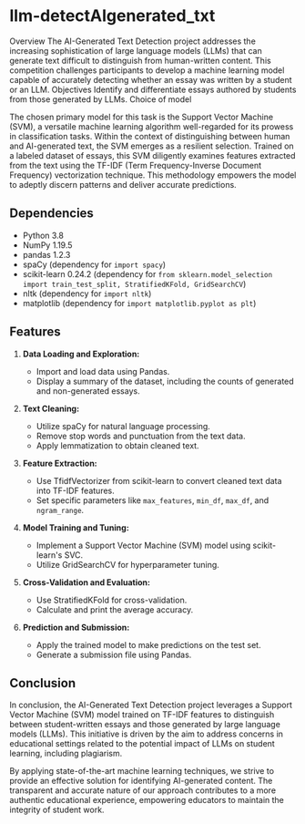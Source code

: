 # llm-detectAIgenerated_txt
Overview
The AI-Generated Text Detection project addresses the increasing sophistication of large language models (LLMs) that can generate text difficult to distinguish from human-written content. This competition challenges participants to develop a machine learning model capable of accurately detecting whether an essay was written by a student or an LLM.
Objectives
Identify and differentiate essays authored by students from those generated by LLMs.
Choice of model

The chosen primary model for this task is the Support Vector Machine (SVM), a versatile machine learning algorithm well-regarded for its prowess in classification tasks. Within the context of distinguishing between human and AI-generated text, the SVM emerges as a resilient selection. Trained on a labeled dataset of essays, this SVM diligently examines features extracted from the text using the TF-IDF (Term Frequency-Inverse Document Frequency) vectorization technique. This methodology empowers the model to adeptly discern patterns and deliver accurate predictions.
## Dependencies

- Python 3.8
- NumPy 1.19.5
- pandas 1.2.3
- spaCy  (dependency for `import spacy`)
- scikit-learn 0.24.2  (dependency for `from sklearn.model_selection import train_test_split, StratifiedKFold, GridSearchCV`)
- nltk (dependency for `import nltk`)
- matplotlib (dependency for `import matplotlib.pyplot as plt`)
## Features

1. **Data Loading and Exploration:**
   - Import and load data using Pandas.
   - Display a summary of the dataset, including the counts of generated and non-generated essays.

2. **Text Cleaning:**
   - Utilize spaCy for natural language processing.
   - Remove stop words and punctuation from the text data.
   - Apply lemmatization to obtain cleaned text.

3. **Feature Extraction:**
   - Use TfidfVectorizer from scikit-learn to convert cleaned text data into TF-IDF features.
   - Set specific parameters like `max_features`, `min_df`, `max_df`, and `ngram_range`.

4. **Model Training and Tuning:**
   - Implement a Support Vector Machine (SVM) model using scikit-learn's SVC.
   - Utilize GridSearchCV for hyperparameter tuning.

5. **Cross-Validation and Evaluation:**
   - Use StratifiedKFold for cross-validation.
   - Calculate and print the average accuracy.

6. **Prediction and Submission:**
   - Apply the trained model to make predictions on the test set.
   - Generate a submission file using Pandas.
## Conclusion

In conclusion, the AI-Generated Text Detection project leverages a Support Vector Machine (SVM) model trained on TF-IDF features to distinguish between student-written essays and those generated by large language models (LLMs). This initiative is driven by the aim to address concerns in educational settings related to the potential impact of LLMs on student learning, including plagiarism.

By applying state-of-the-art machine learning techniques, we strive to provide an effective solution for identifying AI-generated content. The transparent and accurate nature of our approach contributes to a more authentic educational experience, empowering educators to maintain the integrity of student work.


